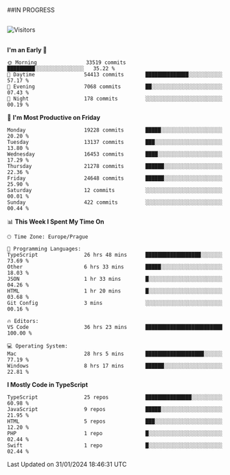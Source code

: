 ##IN PROGRESS
##
![Visitors](https://komarev.com/ghpvc/?username=petrbui&style=for-the-badge&label=Visitors+👀)



##
<!--
[![My GitHub stats](https://github-readme-stats.vercel.app/api?username=petrbui&theme=github_dark)](https://github.com/anuraghazra/github-readme-stats)

[![My wakatime stats](https://github-readme-stats.vercel.app/api/wakatime?username=petrbui&theme=github_dark)](https://github.com/anuraghazra/github-readme-stats)
-->
<!--START_SECTION:waka-->
**I'm an Early 🐤** 

```text
🌞 Morning                33519 commits       █████████░░░░░░░░░░░░░░░░   35.22 % 
🌆 Daytime                54413 commits       ██████████████░░░░░░░░░░░   57.17 % 
🌃 Evening                7068 commits        ██░░░░░░░░░░░░░░░░░░░░░░░   07.43 % 
🌙 Night                  178 commits         ░░░░░░░░░░░░░░░░░░░░░░░░░   00.19 % 
```
📅 **I'm Most Productive on Friday** 

```text
Monday                   19228 commits       █████░░░░░░░░░░░░░░░░░░░░   20.20 % 
Tuesday                  13137 commits       ███░░░░░░░░░░░░░░░░░░░░░░   13.80 % 
Wednesday                16453 commits       ████░░░░░░░░░░░░░░░░░░░░░   17.29 % 
Thursday                 21278 commits       ██████░░░░░░░░░░░░░░░░░░░   22.36 % 
Friday                   24648 commits       ██████░░░░░░░░░░░░░░░░░░░   25.90 % 
Saturday                 12 commits          ░░░░░░░░░░░░░░░░░░░░░░░░░   00.01 % 
Sunday                   422 commits         ░░░░░░░░░░░░░░░░░░░░░░░░░   00.44 % 
```


📊 **This Week I Spent My Time On** 

```text
🕑︎ Time Zone: Europe/Prague

💬 Programming Languages: 
TypeScript               26 hrs 48 mins      ██████████████████░░░░░░░   73.69 % 
Other                    6 hrs 33 mins       █████░░░░░░░░░░░░░░░░░░░░   18.03 % 
JSON                     1 hr 33 mins        █░░░░░░░░░░░░░░░░░░░░░░░░   04.26 % 
HTML                     1 hr 20 mins        █░░░░░░░░░░░░░░░░░░░░░░░░   03.68 % 
Git Config               3 mins              ░░░░░░░░░░░░░░░░░░░░░░░░░   00.16 % 

🔥 Editors: 
VS Code                  36 hrs 23 mins      █████████████████████████   100.00 % 

💻 Operating System: 
Mac                      28 hrs 5 mins       ███████████████████░░░░░░   77.19 % 
Windows                  8 hrs 17 mins       ██████░░░░░░░░░░░░░░░░░░░   22.81 % 
```

**I Mostly Code in TypeScript** 

```text
TypeScript               25 repos            ███████████████░░░░░░░░░░   60.98 % 
JavaScript               9 repos             █████░░░░░░░░░░░░░░░░░░░░   21.95 % 
HTML                     5 repos             ███░░░░░░░░░░░░░░░░░░░░░░   12.20 % 
PHP                      1 repo              █░░░░░░░░░░░░░░░░░░░░░░░░   02.44 % 
Swift                    1 repo              █░░░░░░░░░░░░░░░░░░░░░░░░   02.44 % 
```




 Last Updated on 31/01/2024 18:46:31 UTC
<!--END_SECTION:waka-->
